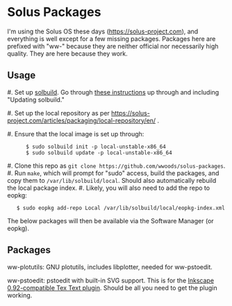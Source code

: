 Solus Packages
==============

I'm using the Solus OS these days (https://solus-project.com), and everything is well except for a few missing packages.  Packages here are prefixed with "ww-" because they are neither official nor necessarily high quality.  They are here because they work.

Usage
-----

#. Set up [solbuild](https://github.com/solus-project/solbuild).  Go through [these instructions](https://solus-project.com/articles/packaging/building-a-package/en/) up through and including "Updating solbuild."

#. Set up the local repository as per https://solus-project.com/articles/packaging/local-repository/en/ .

   #. Ensure that the local image is set up through:

          $ sudo solbuild init -p local-unstable-x86_64
          $ sudo solbuild update -p local-unstable-x86_64

#. Clone this repo as `git clone https://github.com/wwoods/solus-packages`.
#. Run `make`, which will prompt for "sudo" access, build the packages, and copy them to `/var/lib/solbuild/local`.  Should also automatically rebuild the local package index.
#. Likely, you will also need to add the repo to eopkg:

       $ sudo eopkg add-repo Local /var/lib/solbuild/local/eopkg-index.xml

The below packages will then be available via the Software Manager (or eopkg).

Packages
--------

ww-plotutils: GNU plotutils, includes libplotter, needed for ww-pstoedit.

ww-pstoedit: pstoedit with built-in SVG support.  This is for the [Inkscape 0.92-compatible Tex Text plugin](https://bitbucket.org/pitgarbe/textext).  Should be all you need to get the plugin working.

